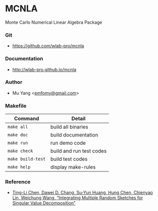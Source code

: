# MCNLA
Monte Carlo Numerical Linear Algebra Package

### Git
* https://github.com/wlab-pro/mcnla

### Documentation
* http://wlab-pro.github.io/mcnla

### Author
* Mu Yang <<emfomy@gmail.com>>

### Makefile

| Command            | Detail                   |
|--------------------|--------------------------|
| `make all`         | build all binaries       |
| `make doc`         | build documentation      |
| `make run`         | run demo code            |
| `make check`       | build and run test codes |
| `make build-test`  | build test codes         |
| `make help`        | display make-rules       |

### Reference
* [Ting-Li Chen, Dawei D. Chang, Su-Yun Huang, Hung Chen, Chienyao Lin, Weichung Wang, “Integrating Multiple Random Sketches for Singular Value Decomposition”](https://arxiv.org/abs/1608.08285)
